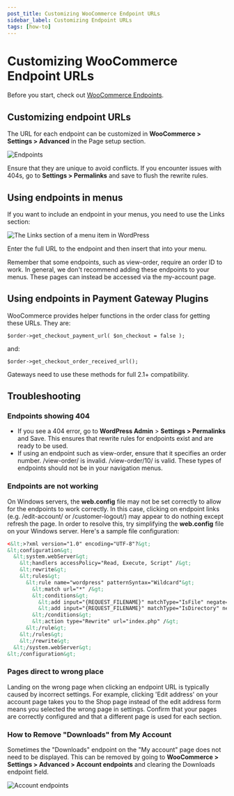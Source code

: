 ```yaml
---
post_title: Customizing WooCommerce Endpoint URLs
sidebar_label: Customizing Endpoint URLs
tags: [how-to]
---
```


# Customizing WooCommerce Endpoint URLs

Before you start, check out [WooCommerce Endpoints](./woocommerce-endpoints.md). 

## Customizing endpoint URLs

The URL for each endpoint can be customized in **WooCommerce > Settings > Advanced** in the Page setup section.

![Endpoints](https://developer.woocommerce.com/wp-content/uploads/2023/12/endpoints.png)

Ensure that they are unique to avoid conflicts. If you encounter issues with 404s, go to **Settings > Permalinks** and save to flush the rewrite rules.

## Using endpoints in menus

If you want to include an endpoint in your menus, you need to use the Links section:

![The Links section of a menu item in WordPress](https://developer.woocommerce.com/wp-content/uploads/2023/12/2014-02-26-at-14.26.png)

Enter the full URL to the endpoint and then insert that into your menu.

Remember that some endpoints, such as view-order, require an order ID to work. In general, we don't recommend adding these endpoints to your menus. These pages can instead be accessed via the my-account page.

## Using endpoints in Payment Gateway Plugins

WooCommerce provides helper functions in the order class for getting these URLs. They are:

`$order->get_checkout_payment_url( $on_checkout = false );`

and:

`$order->get_checkout_order_received_url();`

Gateways need to use these methods for full 2.1+ compatibility.

## Troubleshooting

### Endpoints showing 404

-   If you see a 404 error, go to **WordPress Admin** > **Settings > Permalinks** and Save. This ensures that rewrite rules for endpoints exist and are ready to be used.
-   If using an endpoint such as view-order, ensure that it specifies an order number. /view-order/ is invalid. /view-order/10/ is valid. These types of endpoints should not be in your navigation menus.

### Endpoints are not working

On Windows servers, the **web.config** file may not be set correctly to allow for the endpoints to work correctly. In this case, clicking on endpoint links (e.g. /edit-account/ or /customer-logout/) may appear to do nothing except refresh the page. In order to resolve this, try simplifying the **web.config** file on your Windows server. Here's a sample file configuration:

```xml
<&lt;>?xml version="1.0" encoding="UTF-8"?&gt;
&lt;configuration&gt;
  &lt;system.webServer&gt;
    &lt;handlers accessPolicy="Read, Execute, Script" /&gt;
    &lt;rewrite&gt;
    &lt;rules&gt;
      &lt;rule name="wordpress" patternSyntax="Wildcard"&gt;
        &lt;match url="*" /&gt;
        &lt;conditions&gt;
          &lt;add input="{REQUEST_FILENAME}" matchType="IsFile" negate="true" /&gt;
          &lt;add input="{REQUEST_FILENAME}" matchType="IsDirectory" negate="true" /&gt;
        &lt;/conditions&gt;
        &lt;action type="Rewrite" url="index.php" /&gt;
      &lt;/rule&gt;
    &lt;/rules&gt;
    &lt;/rewrite&gt;
  &lt;/system.webServer&gt;
&lt;/configuration&gt;
```

### Pages direct to wrong place

Landing on the wrong page when clicking an endpoint URL is typically caused by incorrect settings. For example, clicking 'Edit address' on your account page takes you to the Shop page instead of the edit address form means you selected the wrong page in settings. Confirm that your pages are correctly configured and that a different page is used for each section.

### How to Remove "Downloads" from My Account

Sometimes the "Downloads" endpoint on the "My account" page does not need to be displayed. This can be removed by going to **WooCommerce > Settings > Advanced > Account endpoints** and clearing the Downloads endpoint field.

![Account endpoints](https://developer.woocommerce.com/wp-content/uploads/2023/12/Screenshot-2023-04-09-at-11.45.58-PM.png)
